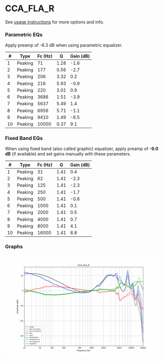 # CCA_FLA_R
See [usage instructions](https://github.com/jaakkopasanen/AutoEq#usage) for more options and info.

### Parametric EQs
Apply preamp of -6.3 dB when using parametric equalizer.

|   # | Type    |   Fc (Hz) |    Q |   Gain (dB) |
|-----|---------|-----------|------|-------------|
|   1 | Peaking |        71 | 1.28 |        -1.6 |
|   2 | Peaking |       177 | 0.56 |        -2.7 |
|   3 | Peaking |       206 | 3.32 |         0.2 |
|   4 | Peaking |       216 | 5.93 |        -0.9 |
|   5 | Peaking |       220 | 3.01 |         0.9 |
|   6 | Peaking |      3686 | 1.51 |        -3.9 |
|   7 | Peaking |      5637 | 5.49 |         1.4 |
|   8 | Peaking |      6956 | 5.71 |        -1.1 |
|   9 | Peaking |      9410 | 1.49 |        -6.5 |
|  10 | Peaking |     10000 | 0.37 |         9.1 |

### Fixed Band EQs
When using fixed band (also called graphic) equalizer, apply preamp of **-9.0 dB** (if available) and set gains manually with these parameters.

|   # | Type    |   Fc (Hz) |    Q |   Gain (dB) |
|-----|---------|-----------|------|-------------|
|   1 | Peaking |        31 | 1.41 |         0.4 |
|   2 | Peaking |        62 | 1.41 |        -2.3 |
|   3 | Peaking |       125 | 1.41 |        -2.3 |
|   4 | Peaking |       250 | 1.41 |        -1.7 |
|   5 | Peaking |       500 | 1.41 |        -0.6 |
|   6 | Peaking |      1000 | 1.41 |         0.1 |
|   7 | Peaking |      2000 | 1.41 |         0.5 |
|   8 | Peaking |      4000 | 1.41 |         0.7 |
|   9 | Peaking |      8000 | 1.41 |         4.1 |
|  10 | Peaking |     16000 | 1.41 |         8.8 |

### Graphs
![](./CCA_FLA_R.png)
